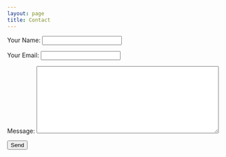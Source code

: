 ```yaml
---
layout: page
title: Contact
---
```

<form name="contact" method="POST" action="/success.html" data-netlify="true">
  <p>
    <label>Your Name: <input type="text" name="name" /></label>
  </p>
  <p>
    <label>Your Email: <input type="email" name="email" /></label>
  </p>
   <p>
    <label>Message: <textarea name="message" rows="10" cols="50"></textarea></label>
  </p>
  <p>
    <button type="submit">Send</button>
  </p>
</form>